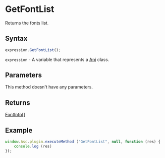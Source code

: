 # GetFontList

Returns the fonts list.

## Syntax

```javascript
expression.GetFontList();
```

`expression` - A variable that represents a [Api](../Api.md) class.

## Parameters

This method doesn't have any parameters.

## Returns

[FontInfo](../../Enumeration/FontInfo.md)[]

## Example

```javascript
window.Asc.plugin.executeMethod ("GetFontList", null, function (res) {
    console.log (res)
});
```
